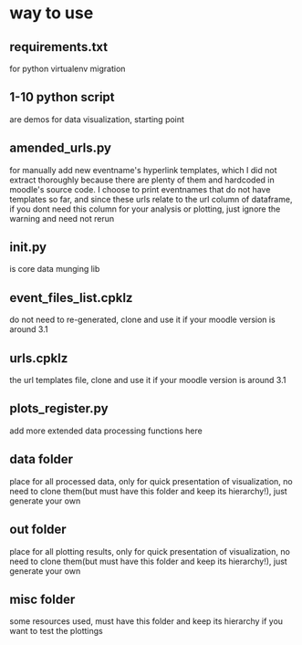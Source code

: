 
# way to use

## requirements.txt 

for python virtualenv migration

## 1-10 python script 

are demos for data visualization, starting point

## amended_urls.py 

for manually add new eventname's hyperlink templates, which I did not extract thoroughly because there are plenty of them and hardcoded in moodle's source code. I choose to print eventnames that do not have templates so far, and since these urls relate to the url column of dataframe, if you dont need this column for your analysis or plotting, just ignore the warning and need not rerun

## init.py 

is core data munging lib

## event_files_list.cpklz

do not need to re-generated, clone and use it if your moodle version is around 3.1

## urls.cpklz

the url templates file, clone and use it if your moodle version is around 3.1

## plots_register.py

add more extended data processing functions here

## data folder

place for all processed data, only for quick presentation of visualization, no need to clone them(but must have this folder and keep its hierarchy!), just generate your own

## out folder

place for all plotting results, only for quick presentation of visualization, no need to clone them(but must have this folder and keep its hierarchy!), just generate your own

## misc folder

some resources used, must have this folder and keep its hierarchy if you want to test the plottings
